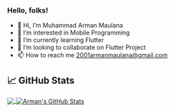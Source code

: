### Hello, folks!
- 👋 Hi, I’m Muhammad Arman Maulana
- 👀 I’m interested in Mobile Programming
- 🌱 I’m currently learning Flutter
- 💞️ I’m looking to collaborate on Flutter Project
- 📫 How to reach me 2001armanmaulana@gmail.com

## &#x1f4c8; GitHub Stats
<a href="https://github.com/2001arman">
  <img align="center" src="https://github-readme-stats.vercel.app/api/top-langs/?username=2001arman&hide=java,html&title_color=ffffff&text_color=c9cacc&icon_color=2bbc8a&bg_color=1d1f21" />
</a>
<a href="https://github.com/2001arman">
  <img align="center" src="https://github-readme-stats.vercel.app/api?username=2001arman&show_icons=true&line_height=27&count_private=true&title_color=ffffff&text_color=c9cacc&icon_color=2bbc8a&bg_color=1d1f21" alt="Arman's GitHub Stats" />
</a>
